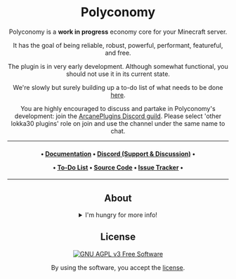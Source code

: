 <div align="center">

# Polyconomy

Polyconomy is a **work in progress** economy core for your Minecraft server.

It has the goal of being reliable, robust, powerful, performant, featureful, and free.

The plugin is in very early development. Although somewhat functional, you should not use it in its current state.

We're slowly but surely building up a to-do list of what needs to be
done [here](https://github.com/orgs/ArcanePlugins/projects/10/views/1).

You are highly encouraged to discuss and partake in Polyconomy's development: join
the [ArcanePlugins Discord guild](https://discord.gg/HqZwdcJ). Please select 'other lokka30 plugins' role on join and
use the channel under the same name to chat.

***

<h4 id="quick-links">

• [Documentation](https://github.com/ArcanePlugins/Polyconomy/wiki)
• [Discord (Support & Discussion)](https://discord.gg/HqZwdcJ)
•

• [To-Do List](https://github.com/orgs/ArcanePlugins/projects/10/views/1)
• [Source Code](https://github.com/ArcanePlugins/Polyconomy)
• [Issue Tracker](https://github.com/ArcanePlugins/Polyconomy/issues)
•

</h4>

***

## About

<details>

<summary>I'm hungry for more info!</summary>

### Please note, this is written in the context of the plugin being complete and released in the future. Some things may be out of date as well, but the core concepts are the same.

<div align="left">

### What is Polyconomy's purpose?

Polyconomy is an economy service provider plugin, meaning that it controls the core component of your Minecraft
server/proxy's virtual economy. Polyconomy's primary job is to provide the economy service with mostly 'back-end'
features such as managing accounts, balances, currencies, and other things which are core to your economy. The only
user-facing features are basic commands such as `/pay`, `/bal`, and `/baltop`. The rest of the features you would expect
in your virtual economy are handled by other plugins, such as [jobs]() and [shops](), which give instructions to
Polyconomy such as *'give Notch 35.50 dollars'*.

To understand Polyconomy's role, you could separate your virtual economy into three parts:

- **Economy Service Providers** ([Polyconomy](), etc)
    - ...providing the backbone of the economy, managing all of its data. In most cases, only one Provider is present.
- **Economy Service APIs** ([Treasury](), [Vault](), etc)
    - ...providing the interface between Providers and Consumers, like a special common language for plugins to talk to
      each other. In most cases, only one API is present.
- **Economy Service Consumers** ([jobs](), [shops](), etc)
    - ...providing ways to interact with the economy - earning and spending money. In most cases, multiple Consumers are
      present.

All three of these components are required for a complete virtual economy.

### There are already economy service provider plugins - so why another?

Polyconomy was founded simply due to the previous lack of [economy service provider]() plugins which fit the community's
demands.

Polyconomy sports full [Treasury]() and [Vault]() API support, meaning that almost every single plugin which uses those
APIs are able to talk to Polyconomy with no problem. Although we recommend you use [Treasury](), Polyconomy is one of
the few plugins which supports Vault's bank feature, and is able to translate deprecated Vault API calls for player and
non-player contexts, making Polyconomy compatible with plugins such as [TownyAdvanced]()
and [GriefDefender](). [Native multi-currency support]() is one of the features unlocked by using [Treasury](), allowing
you to centralise all of your virtual economies under a single roof without using additional economy plugins.

When dealing with any economy, virtual or not, it's imperative that it is managed reliably. Other economy plugins may
fail during the course of a production server and cause great damage to their communities. To achieve Polyconomy's
reliability, it has been developed since day one with robustness being paramount. Only features which the plugin
strictly need are added; auxilary features are refused as to not damage the strong integrity of the software. We
carefully design and implement every feature so it fits in the plugin like a puzzle. Every piece fits in and
accomplishes a goal which is desired by a substantial amount of the plugin's users. In addition to optimisation efforts,
our scrutiny for the plugin's features make it as light as a feather to run on your servers and proxies.

Polyconomy is fully compatible and supported with a [variety of server and proxy platforms](). Even [Minestom]()!

You'll feel 'at home' with familiar commands like `/bal`, `/pay`, `/baltop`, `/eco`, and so on. You and your players
won't have to learn unnecessarily renamed commands. And where you are confused about anything,
there's [excellent documentation]() and volunteer support helpers on our [Discord guild]() who are happy to help.

Polyconomy is libre software, licensed under [GNU AGPL v3](LICENSE.md), which serves and protects your freedoms, unlike
proprietary software which takes them away. Polyconomy is a community project; you are strongly encouraged to discuss
and partake in the development of the plugin - embrace the open-source spirit!

</div>

</details>

## License

[![GNU AGPL v3 Free Software](https://www.gnu.org/graphics/agplv3-88x31.png)](LICENSE.md)

By using the software, you accept the [license](LICENSE.md).

</div>
